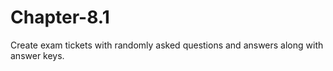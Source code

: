 # Chapter-8.1
Create exam tickets with randomly asked questions and answers along with answer keys.
